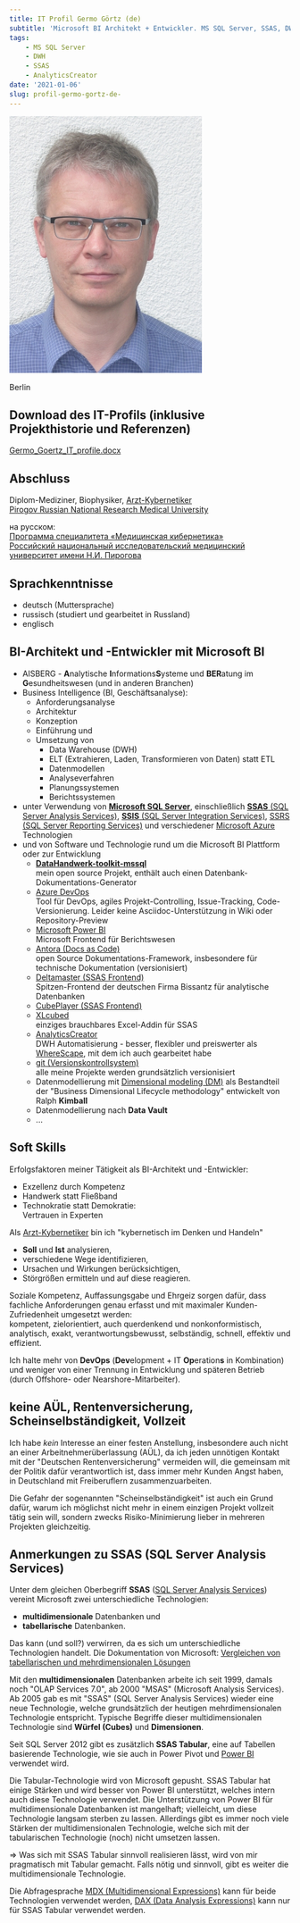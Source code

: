 ```yaml
---
title: IT Profil Germo Görtz (de)
subtitle: 'Microsoft BI Architekt + Entwickler. MS SQL Server, SSAS, DWH, ELT statt ETL'
tags:
    - MS SQL Server
    - DWH
    - SSAS
    - AnalyticsCreator
date: '2021-01-06'
slug: profil-germo-gortz-de-
---
```


![](assets/img/Germo_Goertz_345x460.jpg)

Berlin

## Download des IT-Profils (inklusive Projekthistorie und Referenzen)

[Germo_Goertz_IT_profile.docx](http://www.aisberg.de/Germo_Goertz_IT_profile.docx)

## Abschluss

Diplom-Mediziner, Biophysiker, [Arzt-Kybernetiker](http://pirogov-university.com/academics/programs-and-degrees/undergraduate/medical-cybernetics/)  
[Pirogov Russian National Research Medical University](http://pirogov-university.com/)

на русском:  
[Программа специалитета «Медицинская кибернетика»](https://rsmu.ru/academics/undergraduate/medical-cybernetics/)  
[Российский национальный исследовательский медицинский университет имени Н.И. Пирогова](http://rsmu.ru/)

## Sprachkenntnisse

- deutsch (Muttersprache)
- russisch (studiert und gearbeitet in Russland)
- englisch

## BI-Architekt und -Entwickler mit Microsoft BI

- AISBERG - **A**nalytische **I**nformations**S**ysteme und **BER**atung im **G**esundheitswesen (und in anderen Branchen)
- Business Intelligence (BI, Geschäftsanalyse):
    - Anforderungsanalyse
    - Architektur
    - Konzeption
    - Einführung und
    - Umsetzung von
        - Data Warehouse (DWH)
        - ELT (Extrahieren, Laden, Transformieren von Daten) statt ETL
        - Datenmodellen
        - Analyseverfahren
        - Planungssystemen
        - Berichtssystemen
- unter Verwendung von [**Microsoft SQL Server**](https://www.microsoft.com/de-de/sql-server/sql-server-2019), einschließlich [**SSAS** (SQL Server Analysis Services)](https://docs.microsoft.com/de-de/analysis-services/analysis-services-overview?view=asallproducts-allversions), [**SSIS** (SQL Server Integration Services)](https://docs.microsoft.com/de-de/sql/integration-services/sql-server-integration-services?view=sql-server-ver15), [SSRS (SQL Server Reporting Services)](https://docs.microsoft.com/de-de/sql/reporting-services/create-deploy-and-manage-mobile-and-paginated-reports?view=sql-server-ver15) und verschiedener [Microsoft Azure](https://azure.microsoft.com/de-de/) Technologien
- und von Software und Technologie rund um die Microsoft BI Plattform oder zur Entwicklung
    - [**DataHandwerk-toolkit-mssql**](https://datahandwerk.gitlab.io)  
      mein open source Projekt, enthält auch einen Datenbank-Dokumentations-Generator
    - [Azure DevOps](https://azure.microsoft.com/de-de/services/devops/)  
    Tool für DevOps, agiles Projekt-Controlling, Issue-Tracking, Code-Versionierung. Leider keine Asciidoc-Unterstützung in Wiki oder Repository-Preview
    - [Microsoft Power BI](https://powerbi.microsoft.com/de-de/)  
    Microsoft Frontend für Berichtswesen
    - [Antora (Docs as Code)]([https:](https://antora.org/))  
    open Source Dokumentations-Framework, insbesondere für technische Dokumentation (versionisiert)
    - [Deltamaster (SSAS Frontend)](https://www.bissantz.de/software/)  
    Spitzen-Frontend der deutschen Firma Bissantz für analytische Datenbanken
    - [CubePlayer (SSAS Frontend)](https://www.oreus.hr/products/cubeplayer)
    - [XLcubed](https://www.xlcubed.com/)  
    einziges brauchbares Excel-Addin für SSAS
    - [AnalyticsCreator](https://www.analyticscreator.com/)  
    DWH Automatisierung - besser, flexibler und preiswerter als [WhereScape](https://www.wherescape.com/), mit dem ich auch gearbeitet habe
    - [git (Versionskontrollsystem)](https://git-scm.com/)  
    alle meine Projekte werden grundsätzlich versionisiert
    - Datenmodellierung mit [Dimensional modeling (DM)](https://www.kimballgroup.com/data-warehouse-business-intelligence-resources/kimball-techniques/dimensional-modeling-techniques/) als Bestandteil der "Business Dimensional Lifecycle methodology" entwickelt von  Ralph **Kimball**
    - Datenmodellierung nach **Data Vault**
    - ...

## Soft Skills

Erfolgsfaktoren meiner Tätigkeit als BI-Architekt und -Entwickler:

- Exzellenz durch Kompetenz
- Handwerk statt Fließband
- Technokratie statt Demokratie:  
  Vertrauen in Experten

Als [Arzt-Kybernetiker](http://pirogov-university.com/academics/programs-and-degrees/undergraduate/medical-cybernetics/) bin ich "kybernetisch im Denken und Handeln"

- **Soll** und **Ist** analysieren,
- verschiedene Wege identifizieren,
- Ursachen und Wirkungen berücksichtigen,
- Störgrößen ermitteln und auf diese reagieren.

Soziale Kompetenz, Auffassungsgabe und Ehrgeiz sorgen dafür, dass fachliche Anforderungen genau erfasst und mit maximaler Kunden-Zufriedenheit umgesetzt werden:  
kompetent, zielorientiert, auch querdenkend und nonkonformistisch,  
analytisch, exakt, verantwortungsbewusst, selbständig, schnell, effektiv und effizient.

Ich halte mehr von **DevOps** (**Dev**elopment + IT **Op**eration**s** in Kombination) und weniger von einer Trennung in Entwicklung und späteren Betrieb (durch Offshore- oder Nearshore-Mitarbeiter).

## keine AÜL, Rentenversicherung, Scheinselbständigkeit, Vollzeit

Ich habe _kein_ Interesse an einer festen Anstellung, insbesondere auch nicht an einer Arbeitnehmerüberlassung (AÜL), da ich jeden unnötigen Kontakt mit der "Deutschen Rentenversicherung" vermeiden will, die gemeinsam mit der Politik dafür verantwortlich ist, dass immer mehr Kunden Angst haben, in Deutschland mit Freiberuflern zusammenzuarbeiten.

Die Gefahr der sogenannten "Scheinselbständigkeit" ist auch ein Grund dafür, warum ich möglichst nicht mehr in einem einzigen Projekt vollzeit tätig sein will, sondern zwecks Risiko-Minimierung lieber in mehreren Projekten gleichzeitig.

## Anmerkungen zu SSAS (SQL Server Analysis Services)

Unter dem gleichen Oberbegriff **SSAS** ([SQL Server Analysis Services](http://docs.microsoft.com/de-de/analysis-services/analysis-services-overview?view=asallproducts-allversions)) vereint Microsoft zwei unterschiedliche Technologien:

- **multidimensionale** Datenbanken und
- **tabellarische** Datenbanken.

Das kann (und soll?) verwirren, da es sich um unterschiedliche Technologien handelt. Die Dokumentation von Microsoft: [Vergleichen von tabellarischen und mehrdimensionalen Lösungen](http://docs.microsoft.com/de-de/analysis-services/comparing-tabular-and-multidimensional-solutions-ssas?view=asallproducts-allversions)

Mit den **multidimensionalen** Datenbanken arbeite ich seit 1999, damals noch "OLAP Services 7.0", ab 2000 "MSAS" (Microsoft Analysis Services). Ab 2005 gab es mit "SSAS" (SQL Server Analysis Services) wieder eine neue Technologie, welche grundsätzlich der heutigen mehrdimensionalen Technologie entspricht. Typische Begriffe dieser multidimensionalen Technologie sind **Würfel (Cubes)** und **Dimensionen**.

Seit SQL Server 2012 gibt es zusätzlich **SSAS Tabular**, eine auf Tabellen basierende Technologie, wie sie auch in Power Pivot und [Power BI](http://powerbi.microsoft.com/de-de/) verwendet wird.

Die Tabular-Technologie wird von Microsoft gepusht. SSAS Tabular hat einige Stärken und wird besser von Power BI unterstützt, welches intern auch diese Technologie verwendet. Die Unterstützung von Power BI für multidimensionale Datenbanken ist mangelhaft; vielleicht, um diese Technologie langsam sterben zu lassen. Allerdings gibt es immer noch viele Stärken der multidimensionalen Technologie, welche sich mit der tabularischen Technologie (noch) nicht umsetzen lassen.

=> Was sich mit SSAS Tabular sinnvoll realisieren lässt, wird von mir pragmatisch mit Tabular gemacht. Falls nötig und sinnvoll, gibt es weiter die multidimensionale Technologie.

Die Abfragesprache [MDX (Multidimensional Expressions)](http://de.wikipedia.org/wiki/Multidimensional_Expressions) kann für beide Technologien verwendet werden, [DAX (Data Analysis Expressions)](https://docs.microsoft.com/de-de/dax/) kann nur für SSAS Tabular verwendet werden.
